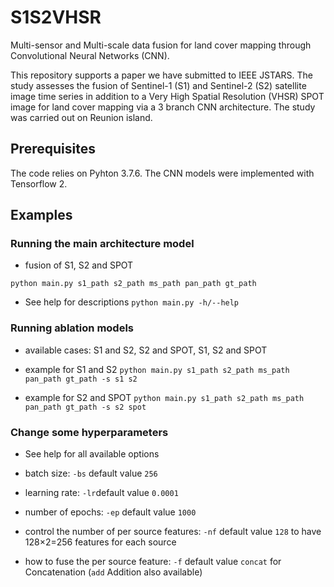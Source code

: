# S1S2VHSR
Multi-sensor and Multi-scale data fusion for land cover mapping through Convolutional Neural Networks (CNN). 

This repository supports a paper we have submitted to IEEE JSTARS. The study assesses the fusion of Sentinel-1 (S1) and Sentinel-2 (S2) satellite image time series in addition to a Very High Spatial Resolution (VHSR) SPOT image for land cover mapping via a 3 branch CNN architecture. The study was carried out on Reunion island.

## Prerequisites

The code relies on Pyhton 3.7.6. The CNN models were implemented with Tensorflow 2. 

## Examples 

### Running the main architecture model

- fusion of S1, S2 and SPOT

```
python main.py s1_path s2_path ms_path pan_path gt_path
```

- See help for descriptions `python main.py -h/--help`

### Running ablation models 

- available cases: S1 and S2, S2 and SPOT, S1, S2 and SPOT

- example for S1 and S2 `python main.py s1_path s2_path ms_path pan_path gt_path -s s1 s2`

- example for S2 and SPOT `python main.py s1_path s2_path ms_path pan_path gt_path -s s2 spot`

### Change some hyperparameters

- See help for all available options

- batch size: `-bs` default value `256`

- learning rate: `-lr`default value `0.0001`

- number of epochs: `-ep` default value `1000`

- control the number of per source features: `-nf` default value `128` to have 128$\times$2=256 features for each source

- how to fuse the per source feature: `-f` default value `concat` for Concatenation  (`add` Addition also available)
